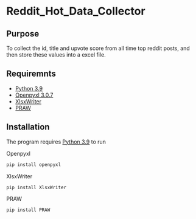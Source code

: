 # Reddit_Hot_Data_Collector

## Purpose
To collect the id, title and upvote score from all time top reddit posts, and then store these values into a excel file.

## Requiremnts
- [Python 3.9](https://www.python.org/downloads/)
- [Openpyxl 3.0.7](https://openpyxl.readthedocs.io/en/stable/)
- [XlsxWriter](https://xlsxwriter.readthedocs.io/)
- [PRAW](https://praw.readthedocs.io/en/stable/)

## Installation

The program requires [Python 3.9](https://www.python.org/downloads/) to run

Openpyxl

```sh
pip install openpyxl
```

XlsxWriter

```sh
pip install XlsxWriter
```

PRAW

```sh
pip install PRAW
```
